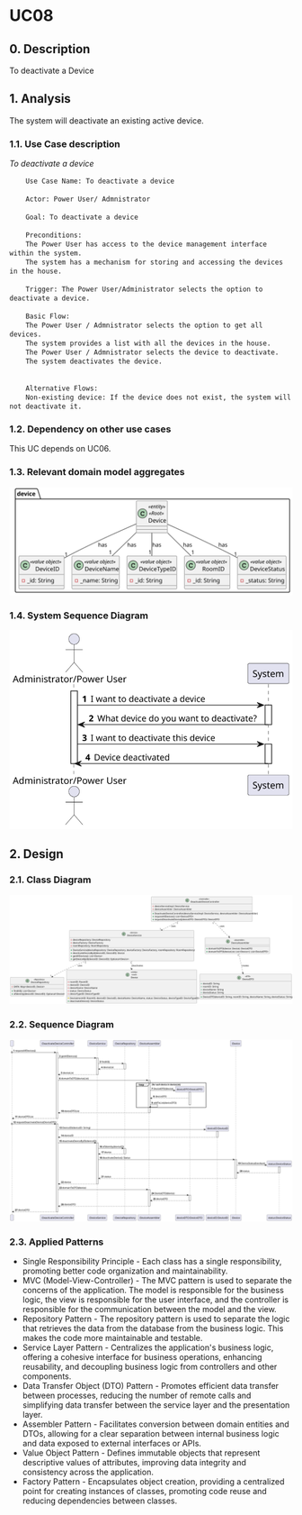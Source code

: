 # UC08 

## 0. Description

To deactivate a Device

## 1. Analysis
The system will deactivate an existing active device.

### 1.1. Use Case description
_To deactivate a device_
    
        Use Case Name: To deactivate a device
    
        Actor: Power User/ Admnistrator
    
        Goal: To deactivate a device
    
        Preconditions:
        The Power User has access to the device management interface within the system.
        The system has a mechanism for storing and accessing the devices in the house.
    
        Trigger: The Power User/Administrator selects the option to deactivate a device.
    
        Basic Flow:
        The Power User / Admnistrator selects the option to get all devices.
        The system provides a list with all the devices in the house.
        The Power User / Admnistrator selects the device to deactivate.
        The system deactivates the device.
        
    
        Alternative Flows:
        Non-existing device: If the device does not exist, the system will not deactivate it.

### 1.2. Dependency on other use cases
This UC depends on UC06.

### 1.3. Relevant domain model aggregates
![Device](../../ooa/4.agreggateModels/Device_v1.svg)

### 1.4. System Sequence Diagram
![System Sequence Diagram](artifacts/uc08_SSD_v1.svg)

## 2. Design

### 2.1. Class Diagram
![ClassDiagram](artifacts/uc08_CD_v2.svg)

### 2.2. Sequence Diagram
![SequenceDiagram](artifacts/uc08_SD_v2.svg)

### 2.3. Applied Patterns
- Single Responsibility Principle - Each class has a single responsibility, promoting better code organization and maintainability.
- MVC (Model-View-Controller) - The MVC pattern is used to separate the concerns of the application. The model is responsible for the business logic, the view is responsible for the user interface, and the controller is responsible for the communication between the model and the view.
- Repository Pattern - The repository pattern is used to separate the logic that retrieves the data from the database from the business logic. This makes the code more maintainable and testable.
- Service Layer Pattern - Centralizes the application's business logic, offering a cohesive interface for business operations, enhancing reusability, and decoupling business logic from controllers and other components.
- Data Transfer Object (DTO) Pattern - Promotes efficient data transfer between processes, reducing the number of remote calls and simplifying data transfer between the service layer and the presentation layer.
- Assembler Pattern - Facilitates conversion between domain entities and DTOs, allowing for a clear separation between internal business logic and data exposed to external interfaces or APIs.
- Value Object Pattern - Defines immutable objects that represent descriptive values of attributes, improving data integrity and consistency across the application.
- Factory Pattern - Encapsulates object creation, providing a centralized point for creating instances of classes, promoting code reuse and reducing dependencies between classes.


